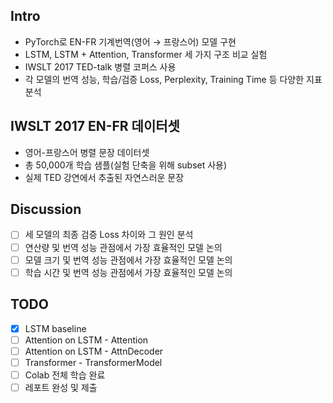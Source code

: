 ## Intro

- PyTorch로 EN-FR 기계번역(영어 → 프랑스어) 모델 구현
- LSTM, LSTM + Attention, Transformer 세 가지 구조 비교 실험
- IWSLT 2017 TED-talk 병렬 코퍼스 사용
- 각 모델의 번역 성능, 학습/검증 Loss, Perplexity, Training Time 등 다양한 지표 분석

## IWSLT 2017 EN-FR 데이터셋

- 영어-프랑스어 병렬 문장 데이터셋
- 총 50,000개 학습 샘플(실험 단축을 위해 subset 사용)
- 실제 TED 강연에서 추출된 자연스러운 문장

## Discussion

- [ ] 세 모델의 최종 검증 Loss 차이와 그 원인 분석
- [ ] 연산량 및 번역 성능 관점에서 가장 효율적인 모델 논의
- [ ] 모델 크기 및 번역 성능 관점에서 가장 효율적인 모델 논의
- [ ] 학습 시간 및 번역 성능 관점에서 가장 효율적인 모델 논의

## TODO

- [x] LSTM baseline
- [ ] Attention on LSTM - Attention
- [ ] Attention on LSTM - AttnDecoder
- [ ] Transformer - TransformerModel
- [ ] Colab 전체 학습 완료
- [ ] 레포트 완성 및 제출